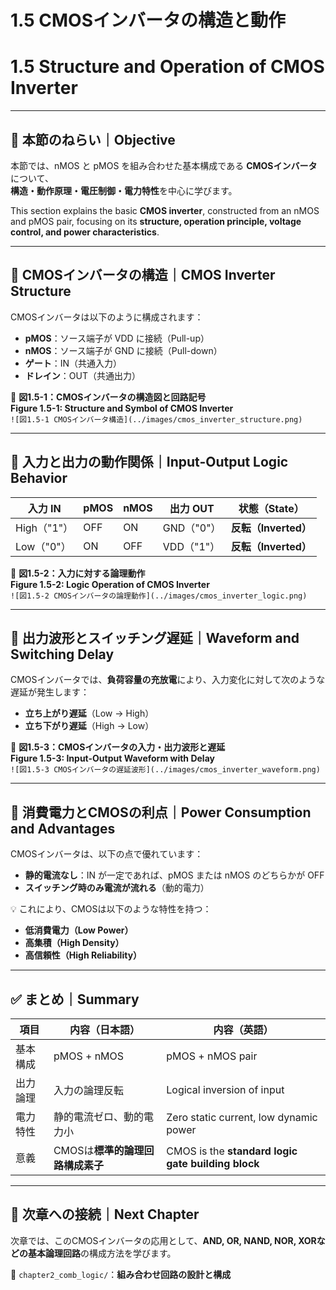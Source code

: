 # 1.5 CMOSインバータの構造と動作  
# 1.5 Structure and Operation of CMOS Inverter

---

## 🎯 本節のねらい｜Objective

本節では、nMOS と pMOS を組み合わせた基本構成である **CMOSインバータ**について、  
**構造・動作原理・電圧制御・電力特性**を中心に学びます。

This section explains the basic **CMOS inverter**, constructed from an nMOS and pMOS pair, focusing on its **structure, operation principle, voltage control, and power characteristics**.

---

## 🔹 CMOSインバータの構造｜CMOS Inverter Structure

CMOSインバータは以下のように構成されます：

- **pMOS**：ソース端子が VDD に接続（Pull-up）
- **nMOS**：ソース端子が GND に接続（Pull-down）
- **ゲート**：IN（共通入力）
- **ドレイン**：OUT（共通出力）

📘 **図1.5-1：CMOSインバータの構造図と回路記号**  
**Figure 1.5-1: Structure and Symbol of CMOS Inverter**  
`![図1.5-1 CMOSインバータ構造](../images/cmos_inverter_structure.png)`

---

## 🔹 入力と出力の動作関係｜Input-Output Logic Behavior

| **入力 IN** | **pMOS** | **nMOS** | **出力 OUT** | **状態（State）** |
|-------------|----------|----------|----------------|------------------|
| High（"1"） | OFF      | ON       | GND（"0"）     | **反転（Inverted）** |
| Low（"0"）  | ON       | OFF      | VDD（"1"）     | **反転（Inverted）** |

📘 **図1.5-2：入力に対する論理動作**  
**Figure 1.5-2: Logic Operation of CMOS Inverter**  
`![図1.5-2 CMOSインバータの論理動作](../images/cmos_inverter_logic.png)`

---

## 🔹 出力波形とスイッチング遅延｜Waveform and Switching Delay

CMOSインバータでは、**負荷容量の充放電**により、入力変化に対して次のような遅延が発生します：

- **立ち上がり遅延**（Low → High）
- **立ち下がり遅延**（High → Low）

📘 **図1.5-3：CMOSインバータの入力・出力波形と遅延**  
**Figure 1.5-3: Input-Output Waveform with Delay**  
`![図1.5-3 CMOSインバータの遅延波形](../images/cmos_inverter_waveform.png)`

---

## 🔹 消費電力とCMOSの利点｜Power Consumption and Advantages

CMOSインバータは、以下の点で優れています：

- **静的電流なし**：IN が一定であれば、pMOS または nMOS のどちらかが OFF  
- **スイッチング時のみ電流が流れる**（動的電力）

💡 これにより、CMOSは以下のような特性を持つ：

- **低消費電力（Low Power）**
- **高集積（High Density）**
- **高信頼性（High Reliability）**

---

## ✅ まとめ｜Summary

| 項目 | 内容（日本語） | 内容（英語） |
|------|----------------|---------------|
| 基本構成 | pMOS + nMOS | pMOS + nMOS pair |
| 出力論理 | 入力の論理反転 | Logical inversion of input |
| 電力特性 | 静的電流ゼロ、動的電力小 | Zero static current, low dynamic power |
| 意義 | CMOSは**標準的論理回路構成素子** | CMOS is the **standard logic gate building block** |

---

## 📎 次章への接続｜Next Chapter

次章では、このCMOSインバータの応用として、**AND, OR, NAND, NOR, XORなどの基本論理回路**の構成方法を学びます。

📂 `chapter2_comb_logic/`：**組み合わせ回路の設計と構成**
